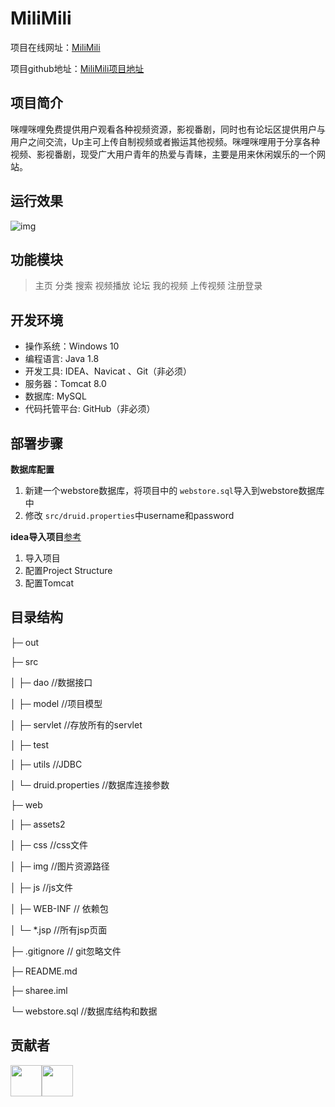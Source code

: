 # MiliMili

项目在线网址：[MiliMili](http://120.79.198.193:8080/index)

项目github地址：[MiliMili项目地址](https://github.com/Jeffrey-0/MovieOnline)

##  项目简介

咪哩咪哩免费提供用户观看各种视频资源，影视番剧，同时也有论坛区提供用户与用户之间交流，Up主可上传自制视频或者搬运其他视频。咪哩咪哩用于分享各种视频、影视番剧，现受广大用户青年的热爱与青睐，主要是用来休闲娱乐的一个网站。

## 运行效果

![img](/Web/img/M站效果图.gif)

## 功能模块

> 主页  分类  搜索   视频播放   论坛   我的视频  上传视频  注册登录

## 开发环境

- 操作系统：Windows 10
- 编程语言: Java 1.8
- 开发工具: IDEA、Navicat 、Git（非必须）
- 服务器：Tomcat 8.0
- 数据库: MySQL
- 代码托管平台: GitHub（非必须）

## 部署步骤

**数据库配置**

1. 新建一个webstore数据库，将项目中的 `webstore.sql`导入到webstore数据库中
2. 修改 `src/druid.properties`中username和password

**idea导入项目**[参考](https://www.cnblogs.com/qingyunfc/p/10284230.html)

1. 导入项目
2. 配置Project Structure
3. 配置Tomcat

## 目录结构

├─ out

├─ src

│  ├─ dao  //数据接口

│  ├─ model    //项目模型

│  ├─ servlet       //存放所有的servlet

│  ├─ test 

│  ├─ utils  //JDBC

│  └─ druid.properties //数据库连接参数

├─ web

│  ├─ assets2

│  ├─ css //css文件

│  ├─ img  //图片资源路径

│  ├─ js //js文件

│  ├─ WEB-INF // 依赖包

│  └─ *.jsp    //所有jsp页面

├─ .gitignore  // git忽略文件

├─ README.md

├─ sharee.iml

└─ webstore.sql    //数据库结构和数据



## 贡献者

<a href="https://github.com/Jeffrey-0"><img src="https://avatars0.githubusercontent.com/u/49424740?s=460&u=d3de943acc254c684bf42054596b5351e762cffd&v=4" width="50px"></img></a><a href="https://github.com/Aiiiiiiiiiiii"><img src="https://avatars1.githubusercontent.com/u/54297514?s=460&v=4" width="50px"></img></a>